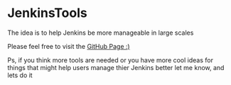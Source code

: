 # JenkinsTools
The idea is to help Jenkins be more manageable in large scales

Please feel free to visit the <a href="https://kobi86.github.io/"> GitHub Page :) </a> 

Ps, if you think more tools are needed or you have more cool ideas 
for things that might help users manage thier Jenkins better let me know, and lets do it 



